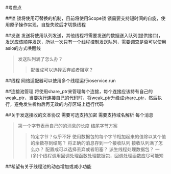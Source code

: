 #考虑点

##锁
锁将使用可替换的机制，目前将使用Scope锁
锁需要支持短时间的自旋，使用原子操作实现，自旋失败后才切换线程

##发送
发送将使用队列发送，其他线程将需要发送的数据送入队列(提供接口)，发送应该顺序发送，所以一次只有一个线程控制发送队列，需要调查是否可以使用asio的方式唤醒线
>发送队列满了怎么办？
>>配置成可以选择丢弃或者阻塞？

##线程
网络适配器可以使用多个线程运行ioservice.run

##连接池管理
将使用share_ptr来管理每个连接，每个连接应该持有自己的weak_ptr，当要执行连接自己的代码时，将weak_ptr升级成share_ptr，然后执行，避免发生析构后再无效的内存区域上运行代码

##关于发送接收的文本协议
需要可选支持加密
需要支持域名解析
每个消息
>第一个字节表示自己的的消息的长度
>结尾字节方案
>>特定字节？似乎不好
>>使用数据包的每个字节相加起来的值除以某个值的余数存到结尾？
将正确的消息存到一个接收队列
>接收队列满了怎么办？
>>配置成可以选择丢弃或者阻塞？
>>派生线程处理数据包？
一(多)个线程调用回调处理函数处理数据包，回调处理函数应尽可能短

##希望有关于线程池的动态增加或减小功能